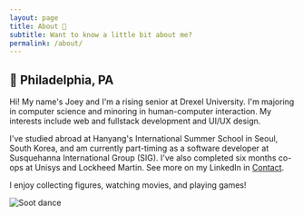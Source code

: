 ```yaml
---
layout: page
title: About 🔎
subtitle: Want to know a little bit about me?
permalink: /about/
---
```


## 📍 Philadelphia, PA

Hi! My name's Joey and I'm a rising senior at Drexel University. I'm majoring in computer science and minoring in human-computer interaction. My interests include web and fullstack development and UI/UX design.

I've studied abroad at Hanyang's International Summer School in Seoul, South Korea, and am currently part-timing as a software developer at Susquehanna International Group (SIG). I've also completed six months co-ops at Unisys and Lockheed Martin. See more on my LinkedIn in [Contact](/contact/).

I enjoy collecting figures, watching movies, and playing games!

![Soot dance](../img/soot.gif)
